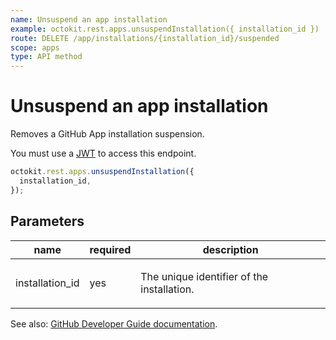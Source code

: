 ```yaml
---
name: Unsuspend an app installation
example: octokit.rest.apps.unsuspendInstallation({ installation_id })
route: DELETE /app/installations/{installation_id}/suspended
scope: apps
type: API method
---
```


# Unsuspend an app installation

Removes a GitHub App installation suspension.

You must use a [JWT](https://docs.github.com/enterprise-cloud@latest//apps/building-github-apps/authenticating-with-github-apps/#authenticating-as-a-github-app) to access this endpoint.

```js
octokit.rest.apps.unsuspendInstallation({
  installation_id,
});
```

## Parameters

<table>
  <thead>
    <tr>
      <th>name</th>
      <th>required</th>
      <th>description</th>
    </tr>
  </thead>
  <tbody>
    <tr><td>installation_id</td><td>yes</td><td>

The unique identifier of the installation.

</td></tr>
  </tbody>
</table>

See also: [GitHub Developer Guide documentation](https://docs.github.com/enterprise-cloud@latest//rest/reference/apps#unsuspend-an-app-installation).
